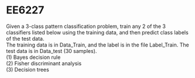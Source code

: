 # EE6227
Given a 3-class pattern classification problem, train any 2 of the 3 classifiers listed below using the training data, and then predict class labels of the test data.  
The training data is in Data_Train, and the label is in the file Label_Train. The test data is in Data_test (30 samples).  
(1) Bayes decision rule  
(2) Fisher discriminant analysis  
(3) Decision trees  
